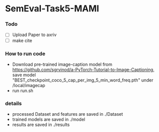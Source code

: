 # SemEval-Task5-MAMI
### Todo
- [ ] Upload Paper to axriv
- [ ] make cite
### How to run code
* Download pre-trained image-caption model from https://github.com/sgrvinod/a-PyTorch-Tutorial-to-Image-Captioning, save model "BEST_checkpoint_coco_5_cap_per_img_5_min_word_freq.pth" under /local/imagecap
* run run.sh
### details
* processed Dataset and features are saved in ./Dataset
* trained models are saved in ./model
* results are saved in ./results
